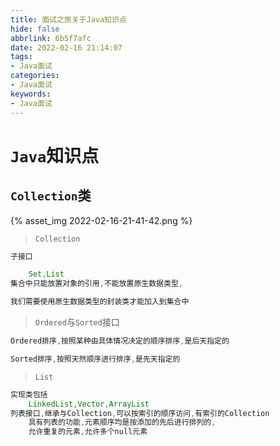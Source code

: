 ```yaml
---
title: 面试之旅关于Java知识点
hide: false
abbrlink: 6b5f7afc
date: 2022-02-16 21:14:07
tags:
- Java面试
categories:
- Java面试
keywords:
- Java面试
---
```



# ``Java``知识点

## ``Collection``类


{% asset_img 2022-02-16-21-41-42.png %}

<!-- more -->

> ``Collection``
```java
子接口

	Set,List
集合中只能放置对象的引用,不能放置原生数据类型,

我们需要使用原生数据类型的封装类才能加入到集合中
```

> ``Ordered``与``Sorted``接口
```java
Ordered排序,按照某种由具体情况决定的顺序排序,是后天指定的

Sorted排序,按照天然顺序进行排序,是先天指定的
```

> ``List``
```java
实现类包括
	LinkedList,Vector,ArrayList
列表接口,继承与Collection,可以按索引的顺序访问,有索引的Collection
	具有列表的功能,元素顺序均是按添加的先后进行排列的,
	允许重复的元素,允许多个null元素
```





